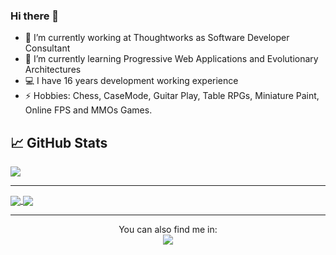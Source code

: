 ### Hi there 👋

<!--
**pedrotoliveira/pedrotoliveira** is a ✨ _special_ ✨ repository because its `README.md` (this file) appears on your GitHub profile.

Here are some ideas to get you started:

- 🔭 I’m currently working on ...
- 🌱 I’m currently learning ...
- 👯 I’m looking to collaborate on ...
- 🤔 I’m looking for help with ...
- 💬 Ask me about ...
- 📫 How to reach me: ...
- 😄 Pronouns: ...
- ⚡ Fun fact: ...
-->

- 💼 I’m currently working at Thoughtworks as Software Developer Consultant
- 🌱 I’m currently learning Progressive Web Applications and Evolutionary Architectures
- 💻 I have 16 years development working experience
- ⚡ Hobbies: Chess, CaseMode, Guitar Play, Table RPGs, Miniature Paint, Online FPS and MMOs Games.


## &#x1f4c8; GitHub Stats

<!-- 
</a>
<a href="https://github.com/pedrotoliveira">
  <img align="center" src="https://github-readme-stats.vercel.app/api?username=pedrotoliveira&&theme=tokyonight&show_icons=true" alt="Pedro's GitHub Stats" />
</a>
<br/> 
-->

<a href="https://github.com/pedrotoliveira">
  <img align="center" src="https://github-readme-stats.vercel.app/api/top-langs/?username=pedrotoliveira&hide=html&title_color=ffffff&text_color=d9d5db&icon_color=2bbc8a&bg_color=DEG,151717,452b57&layout=compact&langs_count=10" />
<br/>
<hr>
<a href="https://github.com/pedrotoliveira/ppm-commons">
  <img align="center" src="https://github-readme-stats.vercel.app/api/pin/?username=pedrotoliveira&repo=ppm-commons&title_color=ffffff&text_color=c9cacc&icon_color=09db33&bg_color=DEG,1c0a3b,111212" />
</a>
<a href="https://github.com/pedrotoliveira/ppm-logging">
  <img align="center" src="https://github-readme-stats.vercel.app/api/pin/?username=pedrotoliveira&repo=ppm-logging&color=ffffff&text_color=c9cacc&icon_color=09db33&bg_color=DEG,111212,05f5f5" />
</a>
<hr>
<p align="center"> You can also find me in: <br/>
<a href= "https://www.linkedin.com/in/pedrotoliveira/"><img src="https://img.icons8.com/material-outlined/30/000000/linkedin.png"/></a>
</p>


